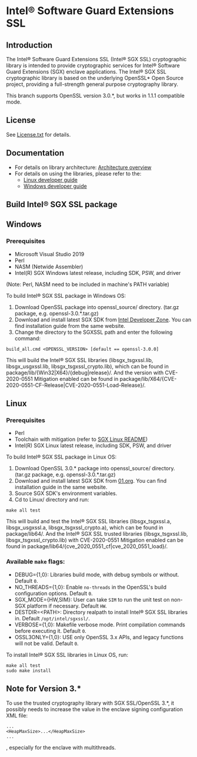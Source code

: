 Intel® Software Guard Extensions SSL
================================================

Introduction
------------
The Intel® Software Guard Extensions SSL (Intel® SGX SSL) cryptographic library is intended to provide cryptographic services for Intel® Software Guard Extensions (SGX) enclave applications.
The Intel® SGX SSL cryptographic library is based on the underlying OpenSSL* Open Source project, providing a full-strength general purpose cryptography library.

This branch supports OpenSSL version 3.0.*, but works in 1.1.1 compatible mode.

License
-------
See [License.txt](License.txt) for details.

Documentation
-------
- For details on library architecture: [Architecture overview](Intel(R)%20Software%20Guard%20Extensions%20SSL%20Library%20Architecture.pdf)
- For details on using the libraries, please refer to the:
  * [Linux developer guide](Linux/package/docs/Intel(R)%20Software%20Guard%20Extensions%20SSL%20Library%20Linux%20Developer%20Guide.pdf)
  * [Windows developer guide](Windows/package/docs/Intel(R)%20Software%20Guard%20Extensions%20SSL%20Library%20Windows%20Developer%20Guide.pdf)


Build Intel® SGX SSL package
----------------------------
Windows
----------------------------
### Prerequisites
- Microsoft Visual Studio 2019
- Perl
- NASM (Netwide Assembler)
- Intel(R) SGX Windows latest release, including SDK, PSW, and driver

 (Note: Perl, NASM need to be included in machine's PATH variable)

To build Intel® SGX SSL package in Windows OS:
1. Download OpenSSL package into openssl_source/ directory. (tar.gz package, e.g. openssl-3.0.*.tar.gz)
2. Download and install latest SGX SDK from [Intel Developer Zone](https://software.intel.com/en-us/sgx-sdk/download). You can find installation guide from the same website.
3. Change the directory to the SGXSSL path and enter the following command:
```
build_all.cmd <OPENSSL_VERSION> [default == openssl-3.0.0]
```
This will build the Intel® SGX SSL libraries (libsgx_tsgxssl.lib, libsgx_usgxssl.lib, libsgx_tsgxssl_crypto.lib), which can be found in package/lib/{Win32|X64}/{debug|release}/. And the version with CVE-2020-0551 Mitigation enabled can be found in package/lib/X64/{CVE-2020-0551-CF-Release|CVE-2020-0551-Load-Release}/.

Linux
----------------------------
### Prerequisites
- Perl
- Toolchain with mitigation (refer to [SGX Linux README](https://github.com/intel/linux-sgx/blob/master/README.md))
- Intel(R) SGX Linux latest release, including SDK, PSW, and driver

To build Intel® SGX SSL package in Linux OS:
1. Download OpenSSL 3.0.* package into openssl_source/ directory. (tar.gz package, e.g. openssl-3.0.*.tar.gz)
2. Download and install latest SGX SDK from [01.org](https://01.org/intel-software-guard-extensions/downloads). You can find installation guide in the same website.
3. Source SGX SDK's environment variables.
4. Cd to Linux/ directory and run:
```
make all test
```
This will build and test the Intel® SGX SSL libraries (libsgx_tsgxssl.a, libsgx_usgxssl.a, libsgx_tsgxssl_crypto.a), which can be found in package/lib64/. And the Intel® SGX SSL trusted libraries (libsgx_tsgxssl.lib,  libsgx_tsgxssl_crypto.lib) with CVE-2020-0551 Mitigation enabled can be found in package/lib64/{cve_2020_0551_cf|cve_2020_0551_load}/.

### Available `make` flags:
- DEBUG={1,0}: Libraries build mode, with debug symbols or without. Default ``0``.
- NO_THREADS={1,0}: Enable ``no-threads`` in the OpenSSL's build configuration options. Default ``0``.
- SGX_MODE={HW,SIM}: User can take ``SIM`` to run the unit test on non-SGX platform if necessary. Default ``HW``. 
- DESTDIR=\<PATH\>: Directory realpath to install Intel® SGX SSL libraries in. Default ``/opt/intel/sgxssl/``. 
- VERBOSE={1,0}: Makefile verbose mode. Print compilation commands before executing it. Default ``0``.
- OSSL3ONLY={1,0}: USE only OpenSSL 3.x APIs, and legacy functions will not be valid. Default ``0``.

To install Intel® SGX SSL libraries in Linux OS, run:
```
make all test
sudo make install
```

Note for Version 3.*
--------------------
To use the trusted cryptography library with SGX SSL/OpenSSL 3.*, it possibly needs to increase the value in the enclave signing configuration XML file:
```
...
<HeapMaxSize>...</HeapMaxSize>
...
```
, especially for the enclave with multithreads. 
